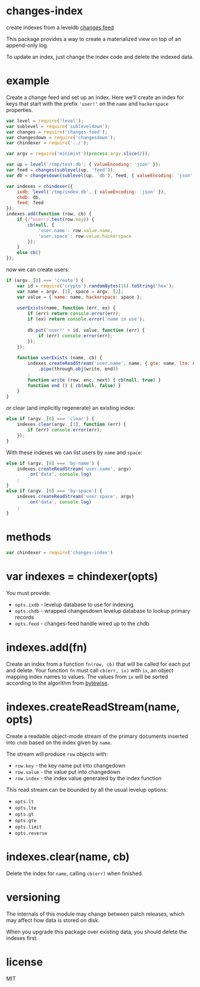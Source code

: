 # changes-index

create indexes from a leveldb
[changes feed](https://npmjs.org/package/changes-feed)

This package provides a way to create a materialized view on top of an
append-only log.

To update an index, just change the index code and delete the indexed data.

# example

Create a change feed and set up an index. Here we'll create an index for keys
that start with the prefix `'user!'` on the `name` and `hackerspace` properties.

``` js
var level = require('level');
var sublevel = require('subleveldown');
var changes = require('changes-feed');
var changesdown = require('changesdown');
var chindexer = require('../');

var argv = require('minimist')(process.argv.slice(2));

var up = level('/tmp/test.db', { valueEncoding: 'json' });
var feed = changes(sublevel(up, 'feed'));
var db = changesdown(sublevel(up, 'db'), feed, { valueEncoding: 'json' });

var indexes = chindexer({
    ixdb: level('/tmp/index.db', { valueEncoding: 'json' }),
    chdb: db,
    feed: feed
});
indexes.add(function (row, cb) {
    if (/^user!/.test(row.key)) {
        cb(null, {
            'user.name': row.value.name,
            'user.space': row.value.hackerspace
        });
    }
    else cb()
});
```

now we can create users:

``` js
if (argv._[0] === 'create') {
    var id = require('crypto').randomBytes(16).toString('hex');
    var name = argv._[1], space = argv._[2];
    var value = { name: name, hackerspace: space };
    
    userExists(name, function (err, ex) {
        if (err) return console.error(err);
        if (ex) return console.error('name in use');
        
        db.put('user!' + id, value, function (err) {
            if (err) console.error(err);
        });
    });
    
    function userExists (name, cb) {
        indexes.createReadStream('user.name', name, { gte: name, lte: name })
            .pipe(through.obj(write, end))
        ;
        function write (row, enc, next) { cb(null, true) }
        function end () { cb(null, false) }
    }
}
```

or clear (and implicitly regenerate) an existing index:

``` js
else if (argv._[0] === 'clear') {
    indexes.clear(argv._[1], function (err) {
        if (err) console.error(err);
    });
}
```

With these indexes we can list users by `name` and `space`:

``` js
else if (argv._[0] === 'by-name') {
    indexes.createReadStream('user.name', argv)
        .on('data', console.log)
    ;
}
else if (argv._[0] === 'by-space') {
    indexes.createReadStream('user.space', argv)
        .on('data', console.log)
    ;
}
```

# methods

``` js
var chindexer = require('changes-index')
```

# var indexes = chindexer(opts)

You must provide:

* `opts.ixdb` - levelup database to use for indexing
* `opts.chdb` - wrapped changesdown levelup database to lookup primary records
* `opts.feed` - changes-feed handle wired up to the chdb

# indexes.add(fn)

Create an index from a function `fn(row, cb)` that will be called for each
put and delete. Your function `fn` must call `cb(err, ix)` with `ix`, an object
mapping index names to values. The values from `ix` will be sorted according to
the algorithm from [bytewise](https://npmjs.org/package/bytewise).

# indexes.createReadStream(name, opts)

Create a readable object-mode stream of the primary documents inserted into
`chdb` based on the index given by `name`.

The stream will produce `row` objects with:

* `row.key` - the key name put into changedown
* `row.value` - the value put into changedown
* `row.index` - the index value generated by the index function

This read stream can be bounded by all the usual levelup options:

* `opts.lt`
* `opts.lte`
* `opts.gt`
* `opts.gte`
* `opts.limit`
* `opts.reverse`

# indexes.clear(name, cb)

Delete the index for `name`, calling `cb(err)` when finished.

# versioning

The internals of this module may change between patch releases, which may affect
how data is stored on disk.

When you upgrade this package over existing data, you should delete the indexes
first.

# license

MIT
